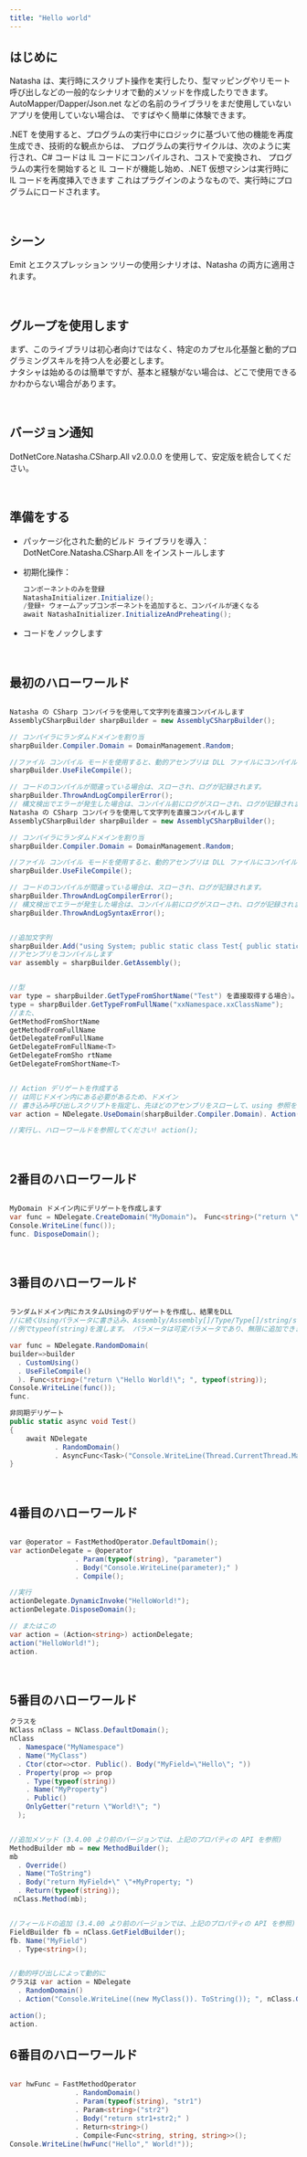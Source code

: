 ```yaml
---
title: "Hello world"
---
```


## はじめに

Natasha は、実行時にスクリプト操作を実行したり、型マッピングやリモート呼び出しなどの一般的なシナリオで動的メソッドを作成したりできます。 AutoMapper/Dapper/Json.net などの名前のライブラリをまだ使用していないアプリを使用していない場合は、 ですばやく簡単に体験できます。

.NET を使用すると、プログラムの実行中にロジックに基づいて他の機能を再度生成でき、技術的な観点からは、 プログラムの実行サイクルは、次のように実行され、C# コードは IL コードにコンパイルされ、コストで変換され、 プログラムの実行を開始すると IL コードが機能し始め、.NET 仮想マシンは実行時に IL コードを再度挿入できます これはプラグインのようなもので、実行時にプログラムにロードされます。

<br/>

## シーン

Emit とエクスプレッション ツリーの使用シナリオは、Natasha の両方に適用されます。

<br/>

## グループを使用します

まず、このライブラリは初心者向けではなく、特定のカプセル化基盤と動的プログラミングスキルを持つ人を必要とします。  
ナタシャは始めるのは簡単ですが、基本と経験がない場合は、どこで使用できるかわからない場合があります。

<br/>

## バージョン通知

DotNetCore.Natasha.CSharp.All v2.0.0.0 を使用して、安定版を統合してください。

<br/>

## 準備をする

- パッケージ化された動的ビルド ライブラリを導入： DotNetCore.Natasha.CSharp.All をインストールします

- 初期化操作：

  ```cs
  コンポーネントのみを登録
  NatashaInitializer.Initialize();
  /登録+ ウォームアップコンポーネントを追加すると、コンパイルが速くなる
  await NatashaInitializer.InitializeAndPreheating();
  ```

- コードをノックします

<br/>

## 最初のハローワールド

```cs

Natasha の CSharp コンパイラを使用して文字列を直接コンパイルします
AssemblyCSharpBuilder sharpBuilder = new AssemblyCSharpBuilder();

// コンパイラにランダムドメインを割り当
sharpBuilder.Compiler.Domain = DomainManagement.Random;

//ファイル コンパイル モードを使用すると、動的アセンブリは DLL ファイルにコンパイルされ、もちろんメモリ ストリーム モードを使用することもできます。
sharpBuilder.UseFileCompile();

// コードのコンパイルが間違っている場合は、スローされ、ログが記録されます。
sharpBuilder.ThrowAndLogCompilerError();
// 構文検出でエラーが発生した場合は、コンパイル前にログがスローされ、ログが記録されます。
Natasha の CSharp コンパイラを使用して文字列を直接コンパイルします
AssemblyCSharpBuilder sharpBuilder = new AssemblyCSharpBuilder();

// コンパイラにランダムドメインを割り当
sharpBuilder.Compiler.Domain = DomainManagement.Random;

//ファイル コンパイル モードを使用すると、動的アセンブリは DLL ファイルにコンパイルされ、もちろんメモリ ストリーム モードを使用することもできます。
sharpBuilder.UseFileCompile();

// コードのコンパイルが間違っている場合は、スローされ、ログが記録されます。
sharpBuilder.ThrowAndLogCompilerError();
// 構文検出でエラーが発生した場合は、コンパイル前にログがスローされ、ログが記録されます。
sharpBuilder.ThrowAndLogSyntaxError();


//追加文字列
sharpBuilder.Add("using System; public static class Test{ public static void Show(){ Console.WriteLine(\"Hello World!\"); }}");
//アセンブリをコンパイルします
var assembly = sharpBuilder.GetAssembly();


//型
var type = sharpBuilder.GetTypeFromShortName("Test") を直接取得する場合)。
type = sharpBuilder.GetTypeFromFullName("xxNamespace.xxClassName");
//また、
GetMethodFromShortName
getMethodFromFullName
GetDelegateFromFullName
GetDelegateFromFullName<T>
GetDelegateFromSho rtName
GetDelegateFromShortName<T>


// Action デリゲートを作成する
// は同じドメイン内にある必要があるため、ドメイン
// 書き込み呼び出しスクリプトを指定し、先ほどのアセンブリをスローして、using 参照を自動的に追加します
var action = NDelegate.UseDomain(sharpBuilder.Compiler.Domain). Action("Test.Show();" , assembly);

//実行し、ハローワールドを参照してください! action();

```

<br/>

## 2番目のハローワールド

```cs

MyDomain ドメイン内にデリゲートを作成します
var func = NDelegate.CreateDomain("MyDomain")。 Func<string>("return \"Hello World!\"; ");
Console.WriteLine(func());
func. DisposeDomain();

```

<br/>

## 3番目のハローワールド

```cs

ランダムドメイン内にカスタムUsingのデリゲートを作成し、結果をDLL
//に続くUsingパラメータに書き込み、Assembly/Assembly[]/Type/Type[]/string/string[]
//例でtypeof(string)を渡します。 パラメータは可変パラメータであり、無限に追加できます

var func = NDelegate.RandomDomain(
builder=>builder
  . CustomUsing()
  . UseFileCompile()
  ). Func<string>("return \"Hello World!\"; ", typeof(string));
Console.WriteLine(func());
func.

```

```cs
非同期デリゲート
public static async void Test()
{
    await NDelegate
           . RandomDomain()
           . AsyncFunc<Task>("Console.WriteLine(Thread.CurrentThread.ManagedThreadId);" )();
}
```

<br/>

## 4番目のハローワールド

```cs

var @operator = FastMethodOperator.DefaultDomain();
var actionDelegate = @operator
                . Param(typeof(string), "parameter")
                . Body("Console.WriteLine(parameter);" )
                . Compile();

//実行
actionDelegate.DynamicInvoke("HelloWorld!");
actionDelegate.DisposeDomain();

// またはこの
var action = (Action<string>) actionDelegate;
action("HelloWorld!");
action.
```

<br/>

## 5番目のハローワールド

```cs
クラスを
NClass nClass = NClass.DefaultDomain();
nClass
  . Namespace("MyNamespace")
  . Name("MyClass")
  . Ctor(ctor=>ctor. Public(). Body("MyField=\"Hello\"; "))
  . Property(prop => prop
    . Type(typeof(string))
    . Name("MyProperty")
    . Public()
    OnlyGetter("return \"World!\"; ")
  );


//追加メソッド (3.4.00 より前のバージョンでは、上記のプロパティの API を参照)
MethodBuilder mb = new MethodBuilder();
mb
  . Override()
  . Name("ToString")
  . Body("return MyField+\" \"+MyProperty; ")
  . Return(typeof(string));
 nClass.Method(mb);


//フィールドの追加 (3.4.00 より前のバージョンでは、上記のプロパティの API を参照)
FieldBuilder fb = nClass.GetFieldBuilder();
fb. Name("MyField")
  . Type<string>();


//動的呼び出しによって動的に
クラスは var action = NDelegate
  . RandomDomain()
  . Action("Console.WriteLine((new MyClass()). ToString()); ", nClass.GetType());

action();
action.
```

## 6番目のハローワールド

```cs

var hwFunc = FastMethodOperator
                . RandomDomain()
                . Param(typeof(string), "str1")
                . Param<string>("str2")
                . Body("return str1+str2;" )
                . Return<string>()
                . Compile<Func<string, string, string>>();
Console.WriteLine(hwFunc("Hello"," World!"));

```

